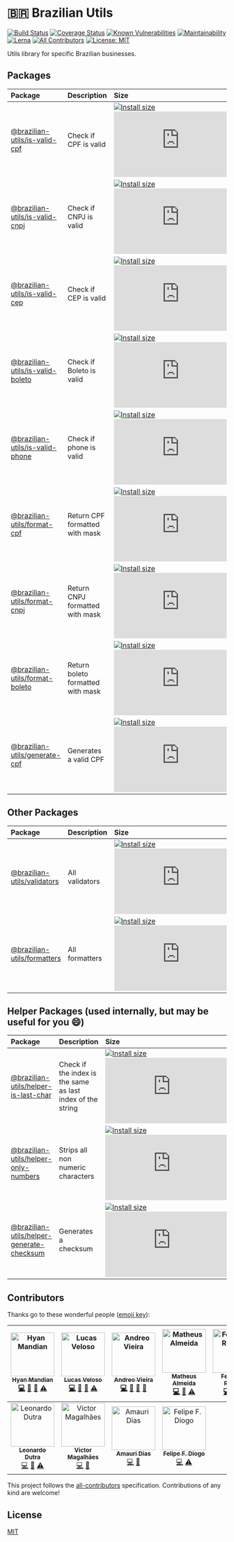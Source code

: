 # :brazil: Brazilian Utils

[![Build Status](https://travis-ci.org/brazilian-utils/brazilian-utils.svg?branch=master)](https://travis-ci.org/brazilian-utils/brazilian-utils) [![Coverage Status](https://codecov.io/gh/brazilian-utils/brazilian-utils/branch/master/graph/badge.svg)](https://codecov.io/gh/brazilian-utils/brazilian-utils) [![Known Vulnerabilities](https://snyk.io/test/github/brazilian-utils/brazilian-utils/badge.svg?targetFile=package.json)](https://snyk.io/test/github/brazilian-utils/brazilian-utils?targetFile=package.json) [![Maintainability](https://api.codeclimate.com/v1/badges/05d3cd8492ed438bf51d/maintainability)](https://codeclimate.com/github/hyanmandian/brazilian-utils/maintainability) [![Lerna](https://img.shields.io/badge/maintained%20with-lerna-cc00ff.svg)](https://lernajs.io/) [![All Contributors](https://img.shields.io/badge/all_contributors-11-orange.svg?style=flat-square)](#contributors) [![License: MIT](https://img.shields.io/github/license/hyanmandian/brazilian-utils.svg)](LICENSE)

Utils library for specific Brazilian businesses.

## Packages

| Package                                                        | Description                       | Size                                                                                                                                                                                                                                                                                                                                                                 |
| :------------------------------------------------------------- | :-------------------------------- | :------------------------------------------------------------------------------------------------------------------------------------------------------------------------------------------------------------------------------------------------------------------------------------------------------------------------------------------------------------------- |
| [@brazilian-utils/is-valid-cpf](./packages/is-valid-cpf)       | Check if CPF is valid             | [![Install size](https://packagephobia.now.sh/badge?p=@brazilian-utils/is-valid-cpf)](https://packagephobia.now.sh/result?p=@brazilian-utils/is-valid-cpf) [![GZIP size](http://img.badgesize.io/https://unpkg.com/@brazilian-utils/is-valid-cpf/dist/index.umd.js?compression=gzip)](https://unpkg.com/@brazilian-utils/is-valid-cpf/dist/index.umd.js)             |
| [@brazilian-utils/is-valid-cnpj](./packages/is-valid-cnpj)     | Check if CNPJ is valid            | [![Install size](https://packagephobia.now.sh/badge?p=@brazilian-utils/is-valid-cnpj)](https://packagephobia.now.sh/result?p=@brazilian-utils/is-valid-cnpj) [![GZIP size](http://img.badgesize.io/https://unpkg.com/@brazilian-utils/is-valid-cnpj/dist/index.umd.js?compression=gzip)](https://unpkg.com/@brazilian-utils/is-valid-cnpj/dist/index.umd.js)         |
| [@brazilian-utils/is-valid-cep](./packages/is-valid-cep)       | Check if CEP is valid             | [![Install size](https://packagephobia.now.sh/badge?p=@brazilian-utils/is-valid-cep&1)](https://packagephobia.now.sh/result?p=@brazilian-utils/is-valid-cep) [![GZIP size](http://img.badgesize.io/https://unpkg.com/@brazilian-utils/is-valid-cep/dist/index.umd.js?compression=gzip)](https://unpkg.com/@brazilian-utils/is-valid-cep/dist/index.umd.js)           |
| [@brazilian-utils/is-valid-boleto](./packages/is-valid-boleto) | Check if Boleto is valid          | [![Install size](https://packagephobia.now.sh/badge?p=@brazilian-utils/is-valid-boleto)](https://packagephobia.now.sh/result?p=@brazilian-utils/is-valid-boleto) [![GZIP size](http://img.badgesize.io/https://unpkg.com/@brazilian-utils/is-valid-boleto/dist/index.umd.js?compression=gzip)](https://unpkg.com/@brazilian-utils/is-valid-boleto/dist/index.umd.js) |
| [@brazilian-utils/is-valid-phone](./packages/is-valid-phone)   | Check if phone is valid           | [![Install size](https://packagephobia.now.sh/badge?p=@brazilian-utils/is-valid-phone)](https://packagephobia.now.sh/result?p=@brazilian-utils/is-valid-phone) [![GZIP size](http://img.badgesize.io/https://unpkg.com/@brazilian-utils/is-valid-phone/dist/index.umd.js?compression=gzip)](https://unpkg.com/@brazilian-utils/is-valid-phone/dist/index.umd.js)     |
| [@brazilian-utils/format-cpf](./packages/format-cpf)           | Return CPF formatted with mask    | [![Install size](https://packagephobia.now.sh/badge?p=@brazilian-utils/format-cpf&1)](https://packagephobia.now.sh/result?p=@brazilian-utils/format-cpf) [![GZIP size](http://img.badgesize.io/https://unpkg.com/@brazilian-utils/format-cpf/dist/index.umd.js?compression=gzip&1)](https://unpkg.com/@brazilian-utils/format-cpf/dist/index.umd.js)                 |
| [@brazilian-utils/format-cnpj](./packages/format-cnpj)         | Return CNPJ formatted with mask   | [![Install size](https://packagephobia.now.sh/badge?p=@brazilian-utils/format-cnpj&1)](https://packagephobia.now.sh/result?p=@brazilian-utils/format-cnpj) [![GZIP size](http://img.badgesize.io/https://unpkg.com/@brazilian-utils/format-cnpj/dist/index.umd.js?compression=gzip&1)](https://unpkg.com/@brazilian-utils/format-cnpj/dist/index.umd.js)             |
| [@brazilian-utils/format-boleto](./packages/format-boleto)     | Return boleto formatted with mask | [![Install size](https://packagephobia.now.sh/badge?p=@brazilian-utils/format-boleto&1)](https://packagephobia.now.sh/result?p=@brazilian-utils/format-boleto) [![GZIP size](http://img.badgesize.io/https://unpkg.com/@brazilian-utils/format-boleto/dist/index.umd.js?compression=gzip&1)](https://unpkg.com/@brazilian-utils/format-boleto/dist/index.umd.js)     |
| [@brazilian-utils/generate-cpf](./packages/generate-cpf)       | Generates a valid CPF             | [![Install size](https://packagephobia.now.sh/badge?p=@brazilian-utils/generate-cpf&1)](https://packagephobia.now.sh/result?p=@brazilian-utils/generate-cpf) [![GZIP size](http://img.badgesize.io/https://unpkg.com/@brazilian-utils/generate-cpf/dist/index.umd.js?compression=gzip&1)](https://unpkg.com/@brazilian-utils/generate-cpf/dist/index.umd.js)         |

## Other Packages

| Package                                              | Description    | Size                                                                                                                                                                                                                                                                                                                                                 |
| :--------------------------------------------------- | :------------- | :--------------------------------------------------------------------------------------------------------------------------------------------------------------------------------------------------------------------------------------------------------------------------------------------------------------------------------------------------- |
| [@brazilian-utils/validators](./packages/validators) | All validators | [![Install size](https://packagephobia.now.sh/badge?p=@brazilian-utils/validators)](https://packagephobia.now.sh/result?p=@brazilian-utils/validators) [![GZIP size](http://img.badgesize.io/https://unpkg.com/@brazilian-utils/validators/dist/index.umd.js?compression=gzip)](https://unpkg.com/@brazilian-utils/validators/dist/index.umd.js)     |
| [@brazilian-utils/formatters](./packages/formatters) | All formatters | [![Install size](https://packagephobia.now.sh/badge?p=@brazilian-utils/formatters&1)](https://packagephobia.now.sh/result?p=@brazilian-utils/formatters) [![GZIP size](http://img.badgesize.io/https://unpkg.com/@brazilian-utils/formatters/dist/index.umd.js?compression=gzip&1)](https://unpkg.com/@brazilian-utils/formatters/dist/index.umd.js) |

## Helper Packages (used internally, but may be useful for you :smile:)

| Package                                                                          | Description                                                | Size                                                                                                                                                                                                                                                                                                                                                                                                         |
| :------------------------------------------------------------------------------- | :--------------------------------------------------------- | :----------------------------------------------------------------------------------------------------------------------------------------------------------------------------------------------------------------------------------------------------------------------------------------------------------------------------------------------------------------------------------------------------------- |
| [@brazilian-utils/helper-is-last-char](./packages/helper-is-last-char)           | Check if the index is the same as last index of the string | [![Install size](https://packagephobia.now.sh/badge?p=@brazilian-utils/helper-is-last-char)](https://packagephobia.now.sh/result?p=@brazilian-utils/helper-is-last-char) [![GZIP size](http://img.badgesize.io/https://unpkg.com/@brazilian-utils/helper-is-last-char/dist/index.umd.js?compression=gzip)](https://unpkg.com/@brazilian-utils/helper-is-last-char/dist/index.umd.js)                         |
| [@brazilian-utils/helper-only-numbers](./packages/helper-only-numbers)           | Strips all non numeric characters                          | [![Install size](https://packagephobia.now.sh/badge?p=@brazilian-utils/helper-only-numbers&1)](https://packagephobia.now.sh/result?p=@brazilian-utils/helper-only-numbers) [![GZIP size](http://img.badgesize.io/https://unpkg.com/@brazilian-utils/helper-only-numbers/dist/index.umd.js?compression=gzip&1)](https://unpkg.com/@brazilian-utils/helper-only-numbers/dist/index.umd.js)                     |
| [@brazilian-utils/helper-generate-checksum](./packages/helper-generate-checksum) | Generates a checksum                                       | [![Install size](https://packagephobia.now.sh/badge?p=@brazilian-utils/helper-generate-checksum&1)](https://packagephobia.now.sh/result?p=@brazilian-utils/helper-generate-checksum) [![GZIP size](http://img.badgesize.io/https://unpkg.com/@brazilian-utils/helper-generate-checksum/dist/index.umd.js?compression=gzip&1)](https://unpkg.com/@brazilian-utils/helper-generate-checksum/dist/index.umd.js) |

## Contributors

Thanks go to these wonderful people ([emoji key](https://github.com/kentcdodds/all-contributors#emoji-key)):

<!-- ALL-CONTRIBUTORS-LIST:START - Do not remove or modify this section -->
<!-- prettier-ignore -->
| [<img src="https://avatars2.githubusercontent.com/u/5044101?v=3" width="100px;" alt="Hyan Mandian"/><br /><sub><b>Hyan Mandian</b></sub>](https://github.com/hyanmandian)<br />[💻](https://github.com/hyanmandian/brazilian-utils/commits?author=hyanmandian "Code") [📖](https://github.com/hyanmandian/brazilian-utils/commits?author=hyanmandian "Documentation") [🤔](#ideas-hyanmandian "Ideas, Planning, & Feedback") [⚠️](https://github.com/hyanmandian/brazilian-utils/commits?author=hyanmandian "Tests") | [<img src="https://avatars2.githubusercontent.com/u/4587602?v=3" width="100px;" alt="Lucas Veloso"/><br /><sub><b>Lucas Veloso</b></sub>](https://github.com/lucassveloso)<br />[💻](https://github.com/hyanmandian/brazilian-utils/commits?author=lucassveloso "Code") [📖](https://github.com/hyanmandian/brazilian-utils/commits?author=lucassveloso "Documentation") [🤔](#ideas-lucassveloso "Ideas, Planning, & Feedback") [⚠️](https://github.com/hyanmandian/brazilian-utils/commits?author=lucassveloso "Tests") | [<img src="https://avatars2.githubusercontent.com/u/508827?v=3" width="100px;" alt="Andreo Vieira"/><br /><sub><b>Andreo Vieira</b></sub>](https://github.com/andreoav)<br />[💻](https://github.com/hyanmandian/brazilian-utils/commits?author=andreoav "Code") [📖](https://github.com/hyanmandian/brazilian-utils/commits?author=andreoav "Documentation") [🤔](#ideas-andreoav "Ideas, Planning, & Feedback") [🔧](#tool-andreoav "Tools") | [<img src="https://avatars3.githubusercontent.com/u/12724212?v=4" width="100px;" alt="Matheus Almeida"/><br /><sub><b>Matheus Almeida</b></sub>](http://matalmeida.me)<br />[💻](https://github.com/hyanmandian/brazilian-utils/commits?author=matAlmeida "Code") [📖](https://github.com/hyanmandian/brazilian-utils/commits?author=matAlmeida "Documentation") [⚠️](https://github.com/hyanmandian/brazilian-utils/commits?author=matAlmeida "Tests") | [<img src="https://avatars2.githubusercontent.com/u/32275453?s=400&u=55d9685df8b4dc14169719993d4997b2a9adda61&v=4" width="100px;" alt="Fernando Rogelin"/><br /><sub><b>Fernando Rogelin</b></sub>](https://github.com/FernandoRogelin)<br />[💻](https://github.com/hyanmandian/brazilian-utils/commits?author=fernandorogelin "Code") [📖](https://github.com/hyanmandian/brazilian-utils/commits?author=fernandorogelin "Documentation") [⚠️](https://github.com/hyanmandian/brazilian-utils/commits?author=fernandorogelin "Tests") | [<img src="https://avatars2.githubusercontent.com/u/24531420?v=4" width="100px;" alt="rodineijf"/><br /><sub><b>rodineijf</b></sub>](https://github.com/rodineijf)<br />[💻](https://github.com/hyanmandian/brazilian-utils/commits?author=rodineijf "Code") [📖](https://github.com/hyanmandian/brazilian-utils/commits?author=rodineijf "Documentation") [⚠️](https://github.com/hyanmandian/brazilian-utils/commits?author=rodineijf "Tests") | [<img src="https://avatars2.githubusercontent.com/u/10627086?v=4" width="100px;" alt="Emerson Laurentino"/><br /><sub><b>Emerson Laurentino</b></sub>](https://twitter.com/elaurent_)<br />[💻](https://github.com/hyanmandian/brazilian-utils/commits?author=emersonlaurentino "Code") [📖](https://github.com/hyanmandian/brazilian-utils/commits?author=emersonlaurentino "Documentation") [⚠️](https://github.com/hyanmandian/brazilian-utils/commits?author=emersonlaurentino "Tests") |
| :---: | :---: | :---: | :---: | :---: | :---: | :---: |
| [<img src="https://avatars2.githubusercontent.com/u/14338574?v=4" width="100px;" alt="Leonardo Dutra"/><br /><sub><b>Leonardo Dutra</b></sub>](https://github.com/Leonardo18)<br />[💻](https://github.com/hyanmandian/brazilian-utils/commits?author=Leonardo18 "Code") [📖](https://github.com/hyanmandian/brazilian-utils/commits?author=Leonardo18 "Documentation") [⚠️](https://github.com/hyanmandian/brazilian-utils/commits?author=Leonardo18 "Tests") | [<img src="https://avatars3.githubusercontent.com/u/357835?v=4" width="100px;" alt="Victor Magalhães"/><br /><sub><b>Victor Magalhães</b></sub>](https://victormagalhaes.codes)<br />[💻](https://github.com/hyanmandian/brazilian-utils/commits?author=vhfmag "Code") [🔧](#tool-vhfmag "Tools") | [<img src="https://avatars0.githubusercontent.com/u/33326988?v=4" width="100px;" alt="Amauri Dias"/><br /><sub><b>Amauri Dias</b></sub>](https://github.com/fxamauri)<br />[💻](https://github.com/hyanmandian/brazilian-utils/commits?author=fxamauri "Code") [🔧](#tool-fxamauri "Tools") | [<img src="https://avatars3.githubusercontent.com/u/26486135?v=4" width="100px;" alt="Felipe F. Diogo"/><br /><sub><b>Felipe F. Diogo</b></sub>](https://github.com/felipediogo)<br />[💻](https://github.com/hyanmandian/brazilian-utils/commits?author=felipediogo "Code") [⚠️](https://github.com/hyanmandian/brazilian-utils/commits?author=felipediogo "Tests") |
<!-- ALL-CONTRIBUTORS-LIST:END -->

This project follows the [all-contributors](https://github.com/kentcdodds/all-contributors) specification. Contributions of any kind are welcome!

## License

[MIT](LICENSE)
